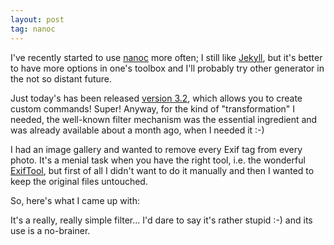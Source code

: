 ```yaml
---
layout: post
tag: nanoc
---
```

I've recently started to use [nanoc](http://nanoc.stoneship.org/) more often;
I still like [Jekyll](http://jekyllrb.com/), but it's better to have more
options in one's toolbox and I'll probably try other generator in the not so
distant future.

Just today's has been released [version
3.2](http://nanoc.stoneship.org/blog/32/), which allows you to create custom
commands! Super! Anyway, for the kind of "transformation" I needed, the
well-known filter mechanism was the essential ingredient and was already
available about a month ago, when I needed it :-)

I had an image gallery and wanted to remove every Exif tag from every photo.
It's a menial task when you have the right tool, i.e. the wonderful
[ExifTool](http://owl.phy.queensu.ca/~phil/exiftool/), but first of all I
didn't want to do it manually and then I wanted to keep the original files
untouched.

So, here's what I came up with:

<script src="https://gist.github.com/1102821.js?file=strip_exif_tags_filter.rb"></script>

It's a really, really simple filter... I'd dare to say it's rather stupid :-)
and its use is a no-brainer.
